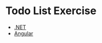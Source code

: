 # Todo List Exercise

* [.NET](https://github.com/tonic/todo-list-exercise/blob/master/dotnet/README.md)
* [Angular](https://github.com/tonic/todo-list-exercise/blob/master/angular/README.md)
